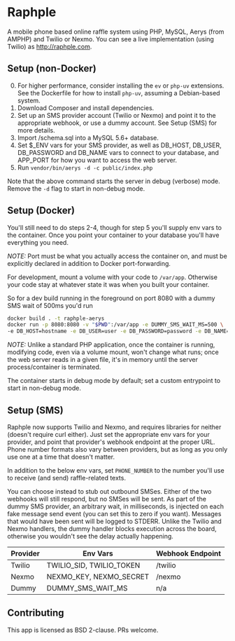 # Raphple

A mobile phone based online raffle system using PHP, MySQL, Aerys (from AMPHP) and Twilio or Nexmo. You can see a live
implementation (using Twilio) as http://raphple.com.

## Setup (non-Docker)

0. For higher performance, consider installing the `ev` or `php-uv` extensions. See the Dockerfile for how to install
`php-uv`, assuming a Debian-based system.
1. Download Composer and install dependencies.
2. Set up an SMS provider account (Twilio or Nexmo) and point it to the appropriate webhook, or use a dummy account.
See Setup (SMS) for more details.
3. Import /schema.sql into a MySQL 5.6+ database.
4. Set $_ENV vars for your SMS provider, as well as DB_HOST, DB_USER, DB_PASSWORD and DB_NAME vars to 
connect to your database, and APP_PORT for how you want to access the web server.
5. Run `vendor/bin/aerys -d -c public/index.php`

Note that the above command starts the server in debug (verbose) mode. Remove the `-d` flag to start in non-debug mode.

## Setup (Docker)

You'll still need to do steps 2-4, though for step 5 you'll supply env vars to the container. Once you point your 
container to your database you'll have everything you need.

*NOTE:* Port must be what you actually access the container on, and must be explicitly declared in addition
to Docker port-forwarding.

For development, mount a volume with your code to `/var/app`. Otherwise your code stay at whatever state it was when you
built your container.

So for a dev build running in the foreground on port 8080 with a dummy SMS wait of 500ms you'd run

```bash
docker build . -t raphple-aerys
docker run -p 8080:8080 -v "$PWD":/var/app -e DUMMY_SMS_WAIT_MS=500 \
-e DB_HOST=hostname -e DB_USER=user -e DB_PASSWORD=password -e DB_NAME=db -e APP_PORT=8080 raphple-aerys
```

*NOTE:* Unlike a standard PHP application, once the container is running, modifying code, even via a volume mount, won't
change what runs; once the web server reads in a given file, it's in memory until the server process/container is
terminated.

The container starts in debug mode by default; set a custom entrypoint to start in non-debug mode.

## Setup (SMS)

Raphple now supports Twilio and Nexmo, and requires libraries for neither (doesn't require curl either). Just set the
appropriate env vars for your provider, and point that provider's webhook endpoint at the proper URL. Phone number
formats also vary between providers, but as long as you only use one at a time that doesn't matter.

In addition to the below env vars, set `PHONE_NUMBER` to the number you'll use to receive (and send) raffle-related
texts.

You can choose instead to stub out outbound SMSes. Either of the two webhooks will still respond, but no SMSes will
be sent. As part of the dummy SMS provider, an arbitrary wait, in milliseconds, is injected on each fake message
send event (you can set this to zero if you want). Messages that would have been sent will be logged to STDERR. Unlike
the Twilio and Nexmo handlers, the dummy handler blocks execution across the board, otherwise you wouldn't see the
delay actually happening.

| Provider | Env Vars | Webhook Endpoint |
| --- | --- | --- |
| Twilio | TWILIO_SID, TWILIO_TOKEN | /twilio |
| Nexmo | NEXMO_KEY, NEXMO_SECRET | /nexmo |
| Dummy | DUMMY_SMS_WAIT_MS | n/a |

## Contributing

This app is licensed as BSD 2-clause. PRs welcome.
